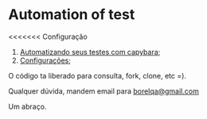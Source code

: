 # Automation of test  

<<<<<<< Configuração
1. [Automatizando seus testes com capybara](https://github.com/BorelQA/Teste_Koda_Automation/blob/master/Capybara.md);
2. [Configurações](https://github.com/BorelQA/Teste_Koda_Automation/blob/master/Configuracoes.md);

O código ta liberado para consulta, fork, clone, etc =). 

Qualquer dúvida, mandem email para borelqa@gmail.com

Um abraço.
